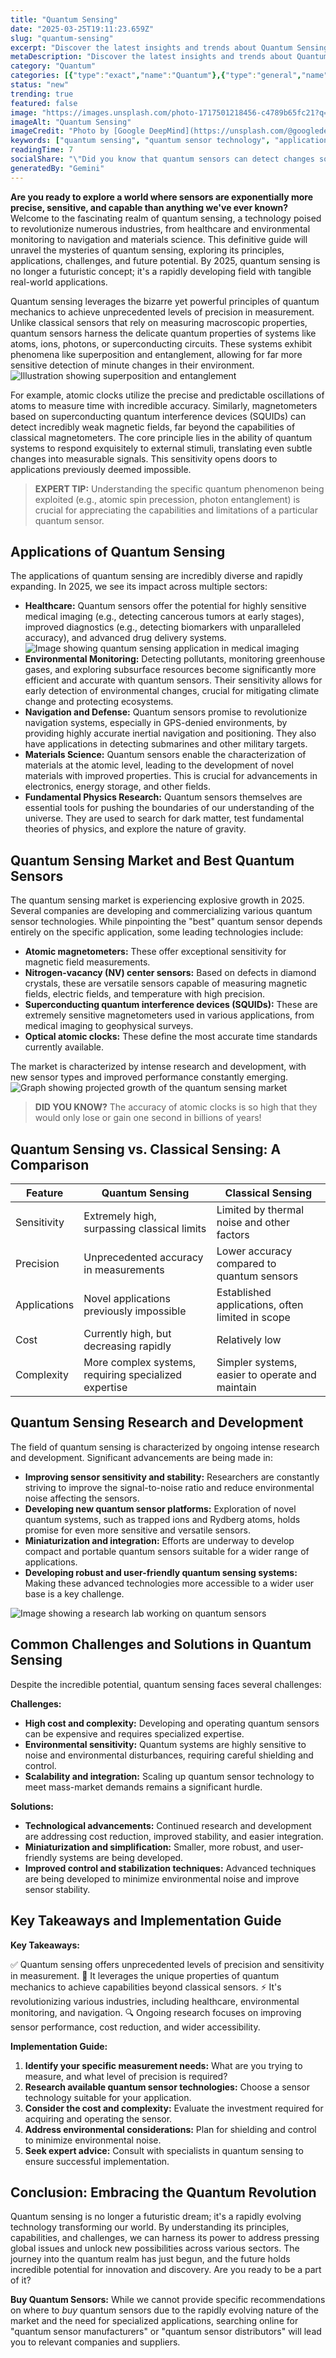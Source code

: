 ```yaml
---
title: "Quantum Sensing"
date: "2025-03-25T19:11:23.659Z"
slug: "quantum-sensing"
excerpt: "Discover the latest insights and trends about Quantum Sensing. This comprehensive guide covers everything you need to know about Quantum Sensing in 2025."
metaDescription: "Discover the latest insights and trends about Quantum Sensing. This comprehensive guide covers everything you need to know about Quantum Sensing in 2025."
category: "Quantum"
categories: [{"type":"exact","name":"Quantum"},{"type":"general","name":"Physics"},{"type":"medium","name":"Metrology"},{"type":"specific","name":"Sensor Technology"},{"type":"niche","name":"Atomic Clocks"}]
status: "new"
trending: true
featured: false
image: "https://images.unsplash.com/photo-1717501218456-c4789b65fc21?q=85&w=1200&fit=max&fm=webp&auto=compress"
imageAlt: "Quantum Sensing"
imageCredit: "Photo by [Google DeepMind](https://unsplash.com/@googledeepmind) on Unsplash"
keywords: ["quantum sensing", "quantum sensor technology", "applications of quantum sensing", "quantum sensing market", "best quantum sensors", "buy quantum sensors", "how does quantum sensing work?", "quantum sensing research", "quantum sensing vs classical sensing", "precision measurement quantum sensing"]
readingTime: 7
socialShare: "\"Did you know that quantum sensors can detect changes so minute they were previously undetectable, revolutionizing fields from healthcare to environmental monitoring?\""
generatedBy: "Gemini"
---
```


**Are you ready to explore a world where sensors are exponentially more precise, sensitive, and capable than anything we've ever known?**  Welcome to the fascinating realm of quantum sensing, a technology poised to revolutionize numerous industries, from healthcare and environmental monitoring to navigation and materials science. This definitive guide will unravel the mysteries of quantum sensing, exploring its principles, applications, challenges, and future potential.  By 2025, quantum sensing is no longer a futuristic concept; it's a rapidly developing field with tangible real-world applications.



Quantum sensing leverages the bizarre yet powerful principles of quantum mechanics to achieve unprecedented levels of precision in measurement. Unlike classical sensors that rely on measuring macroscopic properties, quantum sensors harness the delicate quantum properties of systems like atoms, ions, photons, or superconducting circuits. These systems exhibit phenomena like superposition and entanglement, allowing for far more sensitive detection of minute changes in their environment.  ![Illustration showing superposition and entanglement](https://images.unsplash.com/photo-1651955784685-f969100bfc25?q=85&w=1200&fit=max&fm=webp&auto=compress)

For example, atomic clocks utilize the precise and predictable oscillations of atoms to measure time with incredible accuracy.  Similarly, magnetometers based on superconducting quantum interference devices (SQUIDs) can detect incredibly weak magnetic fields, far beyond the capabilities of classical magnetometers.  The core principle lies in the ability of quantum systems to respond exquisitely to external stimuli, translating even subtle changes into measurable signals.  This sensitivity opens doors to applications previously deemed impossible.

> **EXPERT TIP:** Understanding the specific quantum phenomenon being exploited (e.g., atomic spin precession, photon entanglement) is crucial for appreciating the capabilities and limitations of a particular quantum sensor.

## Applications of Quantum Sensing

The applications of quantum sensing are incredibly diverse and rapidly expanding.  In 2025, we see its impact across multiple sectors:

* **Healthcare:** Quantum sensors offer the potential for highly sensitive medical imaging (e.g., detecting cancerous tumors at early stages), improved diagnostics (e.g., detecting biomarkers with unparalleled accuracy), and advanced drug delivery systems. ![Image showing quantum sensing application in medical imaging](https://images.unsplash.com/photo-1638787377553-0547687f3a87?q=85&w=1200&fit=max&fm=webp&auto=compress)
* **Environmental Monitoring:**  Detecting pollutants, monitoring greenhouse gases, and exploring subsurface resources become significantly more efficient and accurate with quantum sensors.  Their sensitivity allows for early detection of environmental changes, crucial for mitigating climate change and protecting ecosystems.
* **Navigation and Defense:**  Quantum sensors promise to revolutionize navigation systems, especially in GPS-denied environments, by providing highly accurate inertial navigation and positioning.  They also have applications in detecting submarines and other military targets.
* **Materials Science:**  Quantum sensors enable the characterization of materials at the atomic level, leading to the development of novel materials with improved properties. This is crucial for advancements in electronics, energy storage, and other fields.
* **Fundamental Physics Research:**  Quantum sensors themselves are essential tools for pushing the boundaries of our understanding of the universe.  They are used to search for dark matter, test fundamental theories of physics, and explore the nature of gravity.

## Quantum Sensing Market and Best Quantum Sensors

The quantum sensing market is experiencing explosive growth in 2025.  Several companies are developing and commercializing various quantum sensor technologies. While pinpointing the "best" quantum sensor depends entirely on the specific application, some leading technologies include:

* **Atomic magnetometers:**  These offer exceptional sensitivity for magnetic field measurements.
* **Nitrogen-vacancy (NV) center sensors:**  Based on defects in diamond crystals, these are versatile sensors capable of measuring magnetic fields, electric fields, and temperature with high precision.
* **Superconducting quantum interference devices (SQUIDs):**  These are extremely sensitive magnetometers used in various applications, from medical imaging to geophysical surveys.
* **Optical atomic clocks:**  These define the most accurate time standards currently available.

The market is characterized by intense research and development, with new sensor types and improved performance constantly emerging.  ![Graph showing projected growth of the quantum sensing market](https://images.unsplash.com/photo-1694048695397-75291b07270c?q=85&w=1200&fit=max&fm=webp&auto=compress)

> **DID YOU KNOW?** The accuracy of atomic clocks is so high that they would only lose or gain one second in billions of years!

## Quantum Sensing vs. Classical Sensing: A Comparison

| Feature          | Quantum Sensing                               | Classical Sensing                              |
|-----------------|-------------------------------------------------|-------------------------------------------------|
| Sensitivity      | Extremely high, surpassing classical limits      | Limited by thermal noise and other factors        |
| Precision        | Unprecedented accuracy in measurements          | Lower accuracy compared to quantum sensors        |
| Applications     | Novel applications previously impossible        | Established applications, often limited in scope |
| Cost             | Currently high, but decreasing rapidly            | Relatively low                                   |
| Complexity       | More complex systems, requiring specialized expertise | Simpler systems, easier to operate and maintain   |

## Quantum Sensing Research and Development

The field of quantum sensing is characterized by ongoing intense research and development.  Significant advancements are being made in:

* **Improving sensor sensitivity and stability:**  Researchers are constantly striving to improve the signal-to-noise ratio and reduce environmental noise affecting the sensors.
* **Developing new quantum sensor platforms:**  Exploration of novel quantum systems, such as trapped ions and Rydberg atoms, holds promise for even more sensitive and versatile sensors.
* **Miniaturization and integration:**  Efforts are underway to develop compact and portable quantum sensors suitable for a wider range of applications.
* **Developing robust and user-friendly quantum sensing systems:**  Making these advanced technologies more accessible to a wider user base is a key challenge.

![Image showing a research lab working on quantum sensors](https://images.unsplash.com/photo-1662113027842-4e78282f9186?q=85&w=1200&fit=max&fm=webp&auto=compress)

## Common Challenges and Solutions in Quantum Sensing

Despite the incredible potential, quantum sensing faces several challenges:

**Challenges:**

* **High cost and complexity:**  Developing and operating quantum sensors can be expensive and requires specialized expertise.
* **Environmental sensitivity:**  Quantum systems are highly sensitive to noise and environmental disturbances, requiring careful shielding and control.
* **Scalability and integration:**  Scaling up quantum sensor technology to meet mass-market demands remains a significant hurdle.

**Solutions:**

* **Technological advancements:**  Continued research and development are addressing cost reduction, improved stability, and easier integration.
* **Miniaturization and simplification:**  Smaller, more robust, and user-friendly systems are being developed.
* **Improved control and stabilization techniques:**  Advanced techniques are being developed to minimize environmental noise and improve sensor stability.

## Key Takeaways and Implementation Guide

**Key Takeaways:**

✅ Quantum sensing offers unprecedented levels of precision and sensitivity in measurement.
🔑 It leverages the unique properties of quantum mechanics to achieve capabilities beyond classical sensors.
⚡ It's revolutionizing various industries, including healthcare, environmental monitoring, and navigation.
🔍 Ongoing research focuses on improving sensor performance, cost reduction, and wider accessibility.

**Implementation Guide:**

1. **Identify your specific measurement needs:**  What are you trying to measure, and what level of precision is required?
2. **Research available quantum sensor technologies:**  Choose a sensor technology suitable for your application.
3. **Consider the cost and complexity:**  Evaluate the investment required for acquiring and operating the sensor.
4. **Address environmental considerations:**  Plan for shielding and control to minimize environmental noise.
5. **Seek expert advice:**  Consult with specialists in quantum sensing to ensure successful implementation.

## Conclusion: Embracing the Quantum Revolution

Quantum sensing is no longer a futuristic dream; it's a rapidly evolving technology transforming our world.  By understanding its principles, capabilities, and challenges, we can harness its power to address pressing global issues and unlock new possibilities across various sectors. The journey into the quantum realm has just begun, and the future holds incredible potential for innovation and discovery.  Are you ready to be a part of it?

**Buy Quantum Sensors:** While we cannot provide specific recommendations on where to *buy* quantum sensors due to the rapidly evolving nature of the market and the need for specialized applications,  searching online for "quantum sensor manufacturers" or "quantum sensor distributors" will lead you to relevant companies and suppliers.

